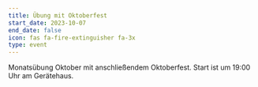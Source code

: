 ```yaml
---
title: Übung mit Oktoberfest
start_date: 2023-10-07
end_date: false
icon: fas fa-fire-extinguisher fa-3x
type: event
---
```

Monatsübung Oktober mit anschließendem Oktoberfest. Start ist um 19:00 Uhr am Gerätehaus.
